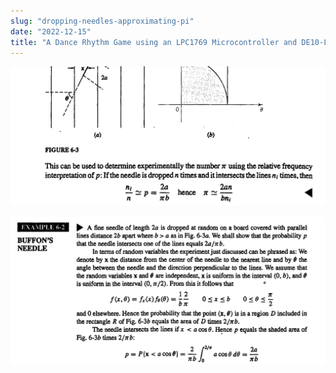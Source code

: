 ```yaml
---
slug: "dropping-needles-approximating-pi"
date: "2022-12-15"
title: "A Dance Rhythm Game using an LPC1769 Microcontroller and DE10-Lite FPGA"
---
```


![Alt text](image.png)

![Alt text](image-1.png)